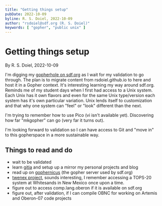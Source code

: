 ```yaml
---
title: "Getting things setup"
pubDate: 2022-10-09
byline: R. S. Doiel, 2022-10-09
author: "rsdoiel@sdf.org (R. S. Doiel)"
keywords: [ "gopher", "public unix" ]
---
```



Getting things setup
====================

By R. S. Doiel, 2022-10-09

I'm digging my [gopherhole on sdf.org](gopher://sdf.org:70/0/users/rsdoiel)
as I wait for my validation to go through.  The plan is to migrate content
from rsdoiel.github.io to here and host it in a Gopher context.  It's
interesting learning my way around sdf.org. Reminds me of my student days
when I first had access to a Unix system.  Each Unix has it own flavors and
even for the same Unix type/version each system has it's own particular
variation. Unix lends itself to customization and that why one system can
"feel" or "look" different than the next.

I'm trying to remember how to use Pico (vi isn't available yet).
Discovering how far "mkgopher" can go (very far it turns out).

I'm looking forward to validation so I can have access to Git and
"move in" to this gopherspace in a more sustainable way.

Things to read and do
---------------------

- wait to be validated
- learn [gitia](https://git.sdf.org) and setup up a mirror my personal projects and blog
- read up on [gophernicus](https://www.gophernicus.org/) (the gopher server used by sdf.org)
- [twenex project](https://www.twenex.org/), sounds interesting,
  I remember accessing a TOPS-20 system at Whitesands in New Mexico
  once upon a time.
- figure out to access comp.lang.oberon if it is available on sdf.org
- figure out, after validation, if I can compile OBNC for working on
  Artemis and Oberon-07 code projects
